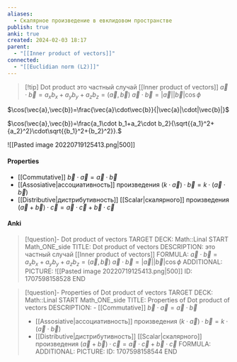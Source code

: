 ```yaml
---
aliases:
  - Скалярное произведение в евклидовом пространстве
publish: true
anki: true
created: 2024-02-03 18:17
parent:
  - "[[Inner product of vectors]]"
connected:
  - "[[Euclidian norm (L2)]]"
---
```


> [!tip] Dot product 
это частный случай [[Inner product of vectors]]
$\vec{a} \cdot \vec{b} = a_x b_x + a_y b_y + a_z b_z = (\vec{a}, \vec{b})$ 
$\vec{a} \cdot \vec{b} = |\vec{a}| |\vec{b}| \cos{\phi}$


$\cos(\vec{a},\vec{b})=\frac{\vec{a}\cdot\vec{b}}{|\vec{a}|\cdot|\vec{b}|}$

$\cos(\vec{a},\vec{b})=\frac{a_1\cdot b_1+a_2\cdot b_2}{\sqrt{{a_1}^2+{a_2}^2}\cdot\sqrt{{b_1}^2+{b_2}^2}}.$


![[Pasted image 20220719125413.png|500]]


#### Properties
- [[Commutative]] 
	$\vec{b} \cdot \vec{a} = \vec{a} \cdot \vec{b}$
-  [[Assosiative|ассоциативность]]  произведения
	$(k \cdot \vec{a}) \cdot \vec{b} = k \cdot (\vec{a} \cdot \vec{b})$
- [[Distributive|дистрибутивность]] [[Scalar|скалярного]] произведения
	$(\vec{a} + \vec{b}) \cdot \vec{c} = \vec{a} \cdot \vec{c} + \vec{b} \cdot \vec{c}$


#### Anki
> [!question]- Dot product of vectors
TARGET DECK: Math::Linal 
START
Math_ONE_side
TITLE: Dot product of vectors
DESCRIPTION: это частный случай [[Inner product of vectors]]
FORMULA: $\vec{a} \cdot \vec{b} = a_x b_x + a_y b_y + a_z b_z = (\vec{a}, \vec{b})$ 
$\vec{a} \cdot \vec{b} = |\vec{a}| |\vec{b}| \cos{\phi}$
ADDITIONAL:
PICTURE: ![[Pasted image 20220719125413.png|500]]
ID: 1707598158528
END


> [!question]- Properties of Dot product of vectors
TARGET DECK: Math::Linal 
START
Math_ONE_side
TITLE: Properties of Dot product of vectors
DESCRIPTION: - [[Commutative]] 
>	$\vec{b} \cdot \vec{a} = \vec{a} \cdot \vec{b}$
> -  [[Assosiative|ассоциативность]]  произведения
>	$(k \cdot \vec{a}) \cdot \vec{b} = k \cdot (\vec{a} \cdot \vec{b})$
> - [[Distributive|дистрибутивность]] [[Scalar|скалярного]] произведения
>	$(\vec{a} + \vec{b}) \cdot \vec{c} = \vec{a} \cdot \vec{c} + \vec{b} \cdot \vec{c}$
FORMULA: 
ADDITIONAL:
PICTURE:
ID: 1707598158544
END